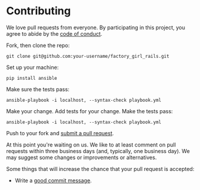# Contributing

We love pull requests from everyone. By participating in this project, you
agree to abide by the [code of conduct](CODE_OF_CONDUCT.md).

Fork, then clone the repo:

    git clone git@github.com:your-username/factory_girl_rails.git

Set up your machine:

    pip install ansible

Make sure the tests pass:

    ansible-playbook -i localhost, --syntax-check playbook.yml

Make your change. Add tests for your change. Make the tests pass:

    ansible-playbook -i localhost, --syntax-check playbook.yml

Push to your fork and [submit a pull request](https://github.com/3D-e-Chem/3D-e-Chem-VM/compare/).

At this point you're waiting on us. We like to at least comment on pull requests
within three business days (and, typically, one business day). We may suggest
some changes or improvements or alternatives.

Some things that will increase the chance that your pull request is accepted:

* Write a [good commit message](http://tbaggery.com/2008/04/19/a-note-about-git-commit-messages.html).
